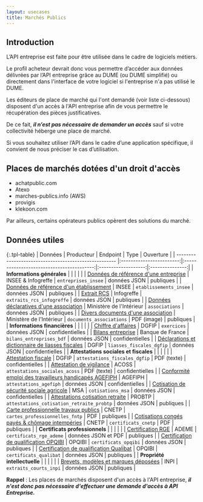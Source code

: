 ```yaml
---
layout: usecases
title: Marchés Publics
---
```


## Introduction
L’API entreprise est faite pour être utilisée dans le cadre de logiciels métiers.

Le profil acheteur devrait donc vous permettre d’accéder aux données délivrées par l’API entreprise grâce au DUME (ou DUME simplifié) ou directement dans l'interface de votre logiciel si l'entreprise n'a pas utilisé le DUME.

Les éditeurs de place de marché qui l'ont demandé (voir liste ci-dessous) disposent d'un accès à l'API entreprise afin de vous permettre le récupération des pièces justificatives. 

De ce fait, ***il n’est pas nécessaire de demander un accès*** sauf si votre collectivité héberge une place de marché.

Si vous souhaitez utiliser l’API dans le cadre d’une application spécifique, il convient de nous préciser le cas d’utilisation.

## Places de marchés dotées d'un droit d'accès 

- achatpublic.com
- Atexo 
- marches-publics.info (AWS)
- provigis
- klekoon.com

Par ailleurs, certains opérateurs publics opèrent des solutions du marché.

## Données utiles

{:.tpl-table}
| Données                                              |        Producteur        |                 Endpoint                  |        Type         |    Ouverture    |
| ----------------------------------------------------- |:------------------------:|:-----------------------------------------:|:-------------------:|:---------------:|
| **Informations générales**                            |                          |                                           |                     |                 |
| [Données de référence d'une entreprise](https://doc.entreprise.api.gouv.fr/?json#entreprises)                 |    INSEE & Infogreffe    |            `entreprises_insee`            |    données JSON     |    publiques    |
| [Données de référence d'un établissement](https://doc.entreprise.api.gouv.fr/?json#etablissements)               |          INSEE           |          `etablissements_insee`           |    données JSON     |    publiques    |
| [Extrait  RCS](https://doc.entreprise.api.gouv.fr/?json#infogreffe-extrait-rcs)                                          |        Infogreffe        |         `extraits_rcs_infogreffe`         |    données JSON     |    publiques    |
| [Données déclaratives d'une association](https://doc.entreprise.api.gouv.fr/?json#associations-rna)                | Ministère de l'Intérieur |              `associations`               |    données JSON     |    publiques    |
| [Divers documents d'une association](https://doc.entreprise.api.gouv.fr/?json#documents-association)                    | Ministère de l'Intérieur |         `documents_associations`          |     PDF (image)     |    publiques    |
| **Informations financières**                          |                          |                                           |                     |                 |
| [Chiffre d'affaires](https://doc.entreprise.api.gouv.fr/?json#exercices)                                    |          DGFIP           |                `exercices`                |    données JSON     | confidentielles |
| [Bilans entreprise](https://doc.entreprise.api.gouv.fr/?json#bilans-entreprises-bdf-banque-de-france)                                     |     Banque de France     |         `bilans_entreprises_bdf`          |    données JSON     | confidentielles |
| [Déclarations et dictionnaire de liasses fiscales](https://doc.entreprise.api.gouv.fr/?json#les-d-clarations-des-liasses-fiscales)      |          DGFIP           |         `liasses_fiscales_dgfip`          |    données JSON     | confidentielles |
| **Attestations sociales et fiscales**                 |                          |                                           |                     |                 |
| [Attestation fiscale](https://doc.entreprise.api.gouv.fr/?json#attestation-fiscale-dgfip)                                   |          DGFIP           |       `attestations_fiscales_dgfip`       |     PDF (texte)     | confidentielles |
| [Attestation de vigilance](https://doc.entreprise.api.gouv.fr/?json#attestation-sociale-acoss)                              |          ACOSS           |       `attestations_sociales_acoss`       |     PDF (texte)     | confidentielles |
| [Conformité emploi des travailleurs handicapés AGEFIPH](https://doc.entreprise.api.gouv.fr/?json#attestation-agefiph) |         AGEFIPH          |          `attestations_agefiph`           |    données JSON     | confidentielles |
| [Cotisation de sécurité sociale agricole](https://doc.entreprise.api.gouv.fr/?json#cotisations-msa)               |           MSA            |             `cotisations_msa`             |    données JSON     | confidentielles |
| [Attestations cotisation retraite](https://doc.entreprise.api.gouv.fr/?json#cotisations-retraite-probtp)                      |          PROBTP          | `attestations_cotisation_retraite_probtp` |    données JSON     |    publiques    |
| [Carte professionnelle travaux publics](https://doc.entreprise.api.gouv.fr/?json#cartes-professionnelles-fntp)        |          CNETP           |            `cartes_professionnelles_fntp`            |         PDF         |    publiques    |
| [Cotisations congés payés & chômage intempéries](https://doc.entreprise.api.gouv.fr/?json#certificats-cnetp)        |          CNETP           |            `certificats_cnetp`            |         PDF         |    publiques    |
| **Certificats professionnels**                        |                          |                                           |                     |                 |
| [Certification RGE](https://doc.entreprise.api.gouv.fr/?json#certificats-rge-ademe)                                     |          ADEME           |          `certificats_rge_ademe`          | données JSON et PDF |    publiques    |
| [Certification de qualification OPQIBI](https://doc.entreprise.api.gouv.fr/?json#certificats-opqibi)                 |          OPQIBI          |           `certificats_opqibi`            |    données JSON     |    publiques    |
| [Certification de qualification Qualibat](https://doc.entreprise.api.gouv.fr/?json#certificats-qualibat)                 |          OPQIBI          |           `certificats_qualibat`            |    données JSON     |    publiques    |
| **Propriété intellectuelle**                          |                          |                                           |                     |                 |
| [Brevets, modèles et marques déposées](https://doc.entreprise.api.gouv.fr/?json#extraits-courts-inpi)                  |           INPI           |          `extraits_courts_inpi`           |    données JSON     |    publiques    |
            


**Rappel** : Les places de marchés disposent d'un accès à l'API entreprise, ***il n'est donc pas nécessaire d'effectuer une demande d'accès à API Entreprise.***
